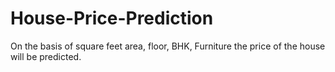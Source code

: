 # House-Price-Prediction
On the basis of square feet area, floor, BHK, Furniture the price of the house will be predicted.
